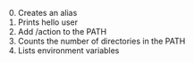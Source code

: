 0. Creates an alias
1. Prints hello user
2. Add /action to the PATH
3. Counts the number of directories in the PATH
4. Lists environment variables

